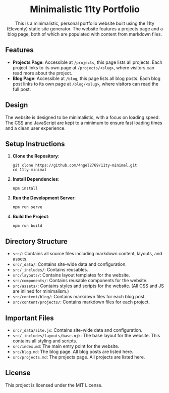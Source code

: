 <div align="center">
   <h1>Minimalistic 11ty Portfolio</h1>
   <p>This is a minimalistic, personal portfolio website built using the 11ty (Eleventy) static site generator. The website features a projects page and a blog page, both of which are populated with content from markdown files.</p>
</div>

## Features

- **Projects Page**: Accessible at `/projects`, this page lists all projects. Each project links to its own page at `/projects/<slug>`, where visitors can read more about the project.
- **Blog Page**: Accessible at `/blog`, this page lists all blog posts. Each blog post links to its own page at `/blog/<slug>`, where visitors can read the full post.

## Design

The website is designed to be minimalistic, with a focus on loading speed. The CSS and JavaScript are kept to a minimum to ensure fast loading times and a clean user experience.

## Setup Instructions

1. **Clone the Repository**:

   ```
   git clone https://github.com/4ngel2769/11ty-minimal.git
   cd 11ty-minimal
   ```

2. **Install Dependencies**:

   ```
   npm install
   ```

3. **Run the Development Server**:

   ```
   npm run serve
   ```

4. **Build the Project**:
   ```
   npm run build
   ```

## Directory Structure

- `src/`: Contains all source files including markdown content, layouts, and assets.
- `src/_data/`: Contains site-wide data and configuration.
- `src/_includes/`: Contains reusables.
- `src/layouts/`: Contains layout templates for the website.
- `src/components/`: Contains reusable components for the website.
- `src/assets/`: Contains styles and scripts for the website. (All CSS and JS are inlined for minimalism.)
- `src/content/blog/`: Contains markdown files for each blog post.
- `src/content/projects/`: Contains markdown files for each project.

## Important Files

- `src/_data/site.js`: Contains site-wide data and configuration.
- `src/_includes/layouts/base.njk`: The base layout for the website. This contains all styling and scripts.
- `src/index.md`: The main entry point for the website.
- `src/blog.md`: The blog page. All blog posts are listed here.
- `src/projects.md`: The projects page. All projects are listed here.

## License

This project is licensed under the MIT License.
